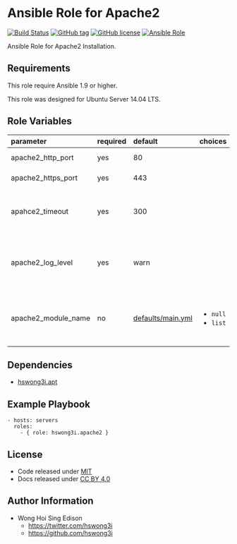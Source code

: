 Ansible Role for Apache2
========================

[![Build Status](https://travis-ci.org/pantarei/ansible-role-apache2.svg?branch=master)](https://travis-ci.org/pantarei/ansible-role-apache2)
 [![GitHub tag](https://img.shields.io/github/tag/pantarei/ansible-role-apache2.svg)](https://github.com/pantarei/ansible-role-apache2)
 [![GitHub license](https://img.shields.io/github/license/pantarei/ansible-role-apache2.svg)](https://github.com/pantarei/ansible-role-apache2/blob/master/LICENSE)
 [![Ansible Role](https://img.shields.io/ansible/role/5972.svg)](https://galaxy.ansible.com/detail#/role/5972)

Ansible Role for Apache2 Installation.

Requirements
------------

This role require Ansible 1.9 or higher.

This role was designed for Ubuntu Server 14.04 LTS.

Role Variables
--------------

<table>
<colgroup>
<col width="20%" />
<col width="20%" />
<col width="20%" />
<col width="20%" />
<col width="20%" />
</colgroup>
<thead>
<tr class="header">
<th align="left">parameter</th>
<th align="left">required</th>
<th align="left">default</th>
<th align="left">choices</th>
<th align="left">comments</th>
</tr>
</thead>
<tbody>
<tr class="odd">
<td align="left">apache2_http_port</td>
<td align="left">yes</td>
<td align="left">80</td>
<td align="left"></td>
<td align="left">Apache2 HTTP listen port.</td>
</tr>
<tr class="even">
<td align="left">apache2_https_port</td>
<td align="left">yes</td>
<td align="left">443</td>
<td align="left"></td>
<td align="left">Apache2 HTTPS listen port.</td>
</tr>
<tr class="odd">
<td align="left">apahce2_timeout</td>
<td align="left">yes</td>
<td align="left">300</td>
<td align="left"></td>
<td align="left">Timeout: The number of seconds before receives and sends time out.</td>
</tr>
<tr class="even">
<td align="left">apache2_log_level</td>
<td align="left">yes</td>
<td align="left">warn</td>
<td align="left"></td>
<td align="left">LogLevel: Control the severity of messages logged to the error_log.</td>
</tr>
<tr class="odd">
<td align="left">apache2_module_name</td>
<td align="left">no</td>
<td align="left"><a href="https://github.com/pantarei/ansible-role-apache2/blob/master/defaults/main.yml">defaults/main.yml</a></td>
<td align="left"><ul>
<li><code>null</code></li>
<li><code>list</code></li>
</ul></td>
<td align="left">Skip enable module if <code>null</code>, or pass <code>list</code> as <code>name</code> to <a href="http://docs.ansible.com/ansible/apache2_module_module.html">apache2_module module</a>.</td>
</tr>
</tbody>
</table>

Dependencies
------------

-   [hswong3i.apt](https://galaxy.ansible.com/detail#/role/5970)

Example Playbook
----------------

    - hosts: servers
      roles:
        - { role: hswong3i.apache2 }

License
-------

-   Code released under [MIT](https://github.com/hswong3i/ansible-role-apache2/blob/master/LICENSE)
-   Docs released under [CC BY 4.0](http://creativecommons.org/licenses/by/4.0/)

Author Information
------------------

-   Wong Hoi Sing Edison
    -   <https://twitter.com/hswong3i>
    -   <https://github.com/hswong3i>

